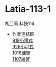 # Latia-113-1
胡亞莉 科技114
* 作業連結區
    <br />  [919小程式](https://colab.research.google.com/drive/1UxZ1N0nL2nnGSrEcJLas5fGVS_v3pewh?usp=sharing)
    <br />  [926小程式](https://colab.research.google.com/drive/14tOZ9FpiIlxsp00d-ECED1WdeydE2gyY?usp=sharing)
    <br />  [1016練習](https://github.com/Huwalli/Latia-113-1/blob/main/1016.ipynb)
    <br />  [1107練習]()
